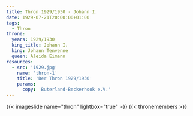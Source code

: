 ```yaml
---
title: Thron 1929/1930 - Johann I.
date: 1929-07-21T20:00:00+01:00
tags:
  - Thron
throne:
  years: 1929/1930
  king_title: Johann I.
  king: Johann Tenvenne
  queen: Aleida Eimann
resources:
  - src: '1929.jpg'
    name: 'thron-1'
    title: 'Der Thron 1929/1930'
    params:
      copy: 'Buterland-Beckerhook e.V.'
---
```

{{< imageslide name="thron" lightbox="true" >}}
{{< thronemembers >}}

